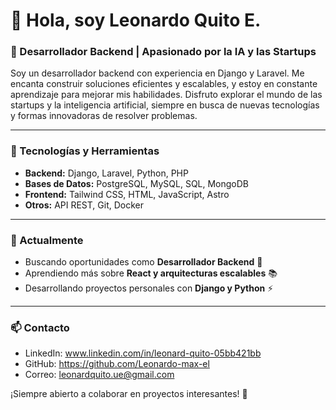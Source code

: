 # 👋 Hola, soy Leonardo Quito E.

### 🚀 Desarrollador Backend | Apasionado por la IA y las Startups

Soy un desarrollador backend con experiencia en Django y Laravel. Me encanta construir soluciones eficientes y escalables, y estoy en constante aprendizaje para mejorar mis habilidades. Disfruto explorar el mundo de las startups y la inteligencia artificial, siempre en busca de nuevas tecnologías y formas innovadoras de resolver problemas.

---

### 🔧 Tecnologías y Herramientas
- **Backend:** Django, Laravel, Python, PHP
- **Bases de Datos:** PostgreSQL, MySQL, SQL, MongoDB
- **Frontend:** Tailwind CSS, HTML, JavaScript, Astro
- **Otros:** API REST, Git, Docker

---

### 🌱 Actualmente
- Buscando oportunidades como **Desarrollador Backend** 💼
- Aprendiendo más sobre **React y arquitecturas escalables** 📚
- Desarrollando proyectos personales con **Django y Python** ⚡

---

### 📫 Contacto
- LinkedIn: www.linkedin.com/in/leonard-quito-05bb421bb
- GitHub: https://github.com/Leonardo-max-el
- Correo: leonardquito.ue@gmail.com

¡Siempre abierto a colaborar en proyectos interesantes! 🚀

